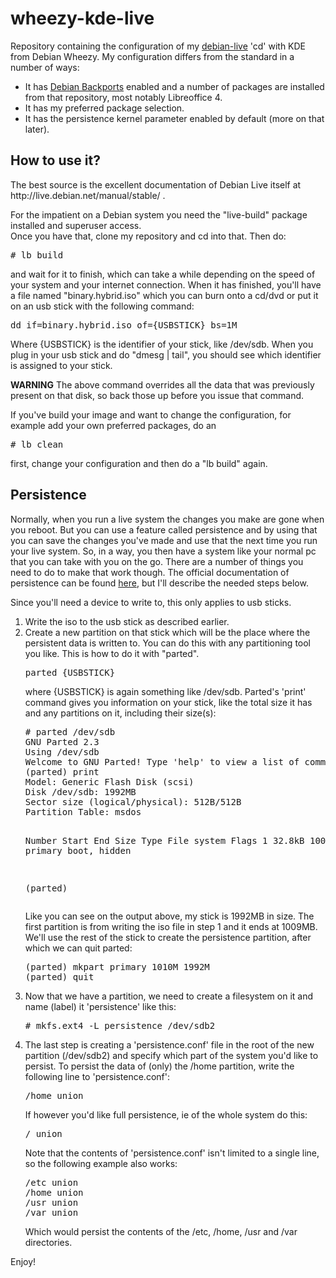 <h1>wheezy-kde-live</h1>

Repository containing the configuration of my <a href="http://live.debian.net/">debian-live</a> 'cd' with KDE from Debian Wheezy.
My configuration differs from the standard in a number of ways:
* It has <a href="http://backports.debian.org/">Debian Backports</a> enabled and a number of packages are installed from that repository, most notably Libreoffice 4.
* It has my preferred package selection.
* It has the persistence kernel parameter enabled by default (more on that later).

<h2>How to use it?</h2>
The best source is the excellent documentation of Debian Live itself at http://live.debian.net/manual/stable/ .

For the impatient on a Debian system you need the "live-build" package installed and superuser access.<br>
Once you have that, clone my repository and cd into that. Then do:
<pre># lb build</pre> and wait for it to finish, which can take a while depending on the speed of your system and your internet connection. When it has finished, you'll have a file named "binary.hybrid.iso" which you can burn onto a cd/dvd or put it on an usb stick with the following command:
<pre>dd if=binary.hybrid.iso of={USBSTICK} bs=1M</pre>
Where {USBSTICK} is the identifier of your stick, like /dev/sdb. When you plug in your usb stick and do "dmesg | tail", you should see which identifier is assigned to your stick.
<p><b>WARNING</b> The above command overrides all the data that was previously present on that disk, so back those up before you issue that command.</p>
If you've build your image and want to change the configuration, for example add your own preferred packages, do an <pre># lb clean</pre> first, change your configuration and then do a "lb build" again.

<h2>Persistence</h2>
Normally, when you run a live system the changes you make are gone when you reboot. But you can use a feature called persistence and by using that you can save the changes you've made and use that the next time you run your live system. So, in a way, you then have a system like your normal pc that you can take with you on the go.
There are a number of things you need to do to make that work though. The official documentation of persistence can be found <a href="http://live.debian.net/manual/stable/html/live-manual.en.html#529">here</a>, but I'll describe the needed steps below.

<p>Since you'll need a device to write to, this only applies to usb sticks.
<ol>
<li>Write the iso to the usb stick as described earlier.</li>
<li>Create a new partition on that stick which will be the place where the persistent data is written to. You can do this with any partitioning tool you like. This is how to do it with "parted".
<pre>parted {USBSTICK}</pre> where {USBSTICK} is again something like /dev/sdb. 
Parted's 'print' command gives you information on your stick, like the total size it has and any partitions on it, including their size(s):
<pre># parted /dev/sdb
GNU Parted 2.3
Using /dev/sdb
Welcome to GNU Parted! Type 'help' to view a list of commands.
(parted) print                                                            
Model: Generic Flash Disk (scsi)
Disk /dev/sdb: 1992MB
Sector size (logical/physical): 512B/512B
Partition Table: msdos

Number  Start   End     Size    Type     File system  Flags
 1      32.8kB  1009MB  1009MB  primary               boot, hidden

(parted) </pre>
Like you can see on the output above, my stick is 1992MB in size. The first partition is from writing the iso file in step 1 and it ends at 1009MB. We'll use the rest of the stick to create the persistence partition, after which we can quit parted:
<pre>
(parted) mkpart primary 1010M 1992M
(parted) quit
</pre>
<li>Now that we have a partition, we need to create a filesystem on it and name (label) it 'persistence' like this:
<pre># mkfs.ext4 -L persistence /dev/sdb2</pre>
<li>The last step is creating a 'persistence.conf' file in the root of the new partition (/dev/sdb2) and specify which part of the system you'd like to persist. To persist the data of (only) the /home partition, write the following line to 'persistence.conf':
<pre>/home union</pre>
If however you'd like full persistence, ie of the whole system do this:
<pre>/ union</pre>
Note that the contents of 'persistence.conf' isn't limited to a single line, so the following example also works:
<pre>
/etc union
/home union
/usr union
/var union
</pre>
Which would persist the contents of the /etc, /home, /usr and /var directories.
</ol>

Enjoy!
